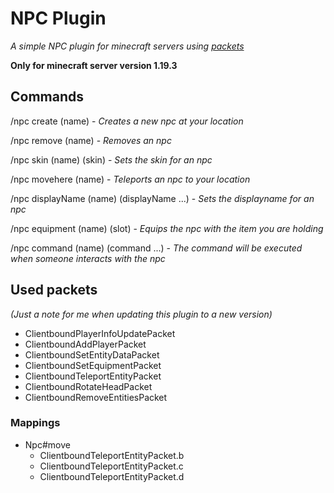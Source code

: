 # NPC Plugin
_A simple NPC plugin for minecraft servers using [packets](https://wiki.vg/Protocol)_

**Only for minecraft server version 1.19.3**

## Commands

/npc create (name) - _Creates a new npc at your location_

/npc remove (name) - _Removes an npc_

/npc skin (name) (skin) - _Sets the skin for an npc_

/npc movehere (name) - _Teleports an npc to your location_

/npc displayName (name) (displayName ...) - _Sets the displayname for an npc_

/npc equipment (name) (slot) - _Equips the npc with the item you are holding_

/npc command (name) (command ...) - _The command will be executed when someone interacts with the npc_

## Used packets

_(Just a note for me when updating this plugin to a new version)_

- ClientboundPlayerInfoUpdatePacket
- ClientboundAddPlayerPacket
- ClientboundSetEntityDataPacket
- ClientboundSetEquipmentPacket
- ClientboundTeleportEntityPacket
- ClientboundRotateHeadPacket
- ClientboundRemoveEntitiesPacket

### Mappings

- Npc#move
  - ClientboundTeleportEntityPacket.b
  - ClientboundTeleportEntityPacket.c
  - ClientboundTeleportEntityPacket.d